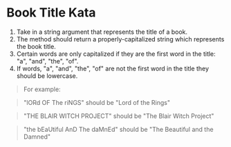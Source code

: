 # Book Title Kata

1. Take in a string argument that represents the title of a book.
2. The method should return a properly-capitalized string which represents the book title.
3. Certain words are only capitalized if they are the first word in the title: "a", "and", "the", "of".
4. If words, "a", "and", "the", "of" are not the first word in the title they should be lowercase.

>For example:

>"lORd OF The riNGS" should be "Lord of the Rings"

>"THE BLAIR WITCH PROJECT" should be "The Blair Witch Project"

>"the bEaUtiful AnD The daMnEd" should be "The Beautiful and the Damned"
